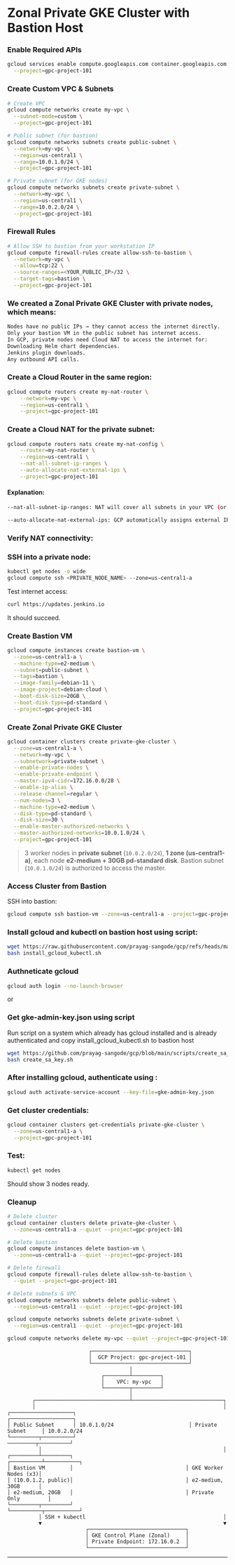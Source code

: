 # Zonal Private GKE Cluster with Bastion Host

### Enable Required APIs

```bash
gcloud services enable compute.googleapis.com container.googleapis.com \
  --project=gpc-project-101
```
### Create Custom VPC & Subnets

```bash
# Create VPC
gcloud compute networks create my-vpc \
  --subnet-mode=custom \
  --project=gpc-project-101

# Public subnet (for bastion)
gcloud compute networks subnets create public-subnet \
  --network=my-vpc \
  --region=us-central1 \
  --range=10.0.1.0/24 \
  --project=gpc-project-101

# Private subnet (for GKE nodes)
gcloud compute networks subnets create private-subnet \
  --network=my-vpc \
  --region=us-central1 \
  --range=10.0.2.0/24 \
  --project=gpc-project-101
```

### Firewall Rules

```bash
# Allow SSH to bastion from your workstation IP
gcloud compute firewall-rules create allow-ssh-to-bastion \
  --network=my-vpc \
  --allow=tcp:22 \
  --source-ranges=<YOUR_PUBLIC_IP>/32 \
  --target-tags=bastion \
  --project=gpc-project-101
```

### We created a Zonal Private GKE Cluster with private nodes, which means:

```bash
Nodes have no public IPs → they cannot access the internet directly.
Only your bastion VM in the public subnet has internet access.
In GCP, private nodes need Cloud NAT to access the internet for:
Downloading Helm chart dependencies.
Jenkins plugin downloads.
Any outbound API calls.
```

### Create a Cloud Router in the same region:

```bash
gcloud compute routers create my-nat-router \
    --network=my-vpc \
    --region=us-central1 \
    --project=gpc-project-101
```

### Create a Cloud NAT for the private subnet:

```bash
gcloud compute routers nats create my-nat-config \
    --router=my-nat-router \
    --region=us-central1 \
    --nat-all-subnet-ip-ranges \
    --auto-allocate-nat-external-ips \
    --project=gpc-project-101
```

#### Explanation:
```bash
--nat-all-subnet-ip-ranges: NAT will cover all subnets in your VPC (or you can specify private-subnet only).

--auto-allocate-nat-external-ips: GCP automatically assigns external IPs for NAT.
```

### Verify NAT connectivity:

### SSH into a private node:

```bash
kubectl get nodes -o wide
gcloud compute ssh <PRIVATE_NODE_NAME> --zone=us-central1-a
```

Test internet access:
```bash
curl https://updates.jenkins.io
```

It should succeed.

### Create Bastion VM

```bash
gcloud compute instances create bastion-vm \
  --zone=us-central1-a \
  --machine-type=e2-medium \
  --subnet=public-subnet \
  --tags=bastion \
  --image-family=debian-11 \
  --image-project=debian-cloud \
  --boot-disk-size=20GB \
  --boot-disk-type=pd-standard \
  --project=gpc-project-101
```

### Create Zonal Private GKE Cluster

```bash
gcloud container clusters create private-gke-cluster \
  --zone=us-central1-a \
  --network=my-vpc \
  --subnetwork=private-subnet \
  --enable-private-nodes \
  --enable-private-endpoint \
  --master-ipv4-cidr=172.16.0.0/28 \
  --enable-ip-alias \
  --release-channel=regular \
  --num-nodes=3 \
  --machine-type=e2-medium \
  --disk-type=pd-standard \
  --disk-size=30 \
  --enable-master-authorized-networks \
  --master-authorized-networks=10.0.1.0/24 \
  --project=gpc-project-101
```

> 3 worker nodes in **private subnet** (`10.0.2.0/24`), **1 zone (us-central1-a)**, each node **e2-medium + 30GB pd-standard disk**.
> Bastion subnet (`10.0.1.0/24`) is authorized to access the master.

### Access Cluster from Bastion

SSH into bastion:

```bash
gcloud compute ssh bastion-vm --zone=us-central1-a --project=gpc-project-101
```

### Install gcloud and kubectl on bastion host using script:

```bash
wget https://raw.githubusercontent.com/prayag-sangode/gcp/refs/heads/main/scripts/install_gcloud_kubectl.sh
bash install_gcloud_kubectl.sh
```
### Authneticate gcloud
```bash
gcloud auth login --no-launch-browser
```
or 

### Get gke-admin-key.json using script
Run script on a system which already has gcloud installed and is already authenticated and copy install_gcloud_kubectl.sh to bastion host

```bash
wget https://github.com/prayag-sangode/gcp/blob/main/scripts/create_sa_key.sh
bash create_sa_key.sh
```

### After installing gcloud, authenticate using :

```bash
gcloud auth activate-service-account --key-file=gke-admin-key.json
```

### Get cluster credentials:

```bash
gcloud container clusters get-credentials private-gke-cluster \
  --zone=us-central1-a \
  --project=gpc-project-101
```

### Test:

```bash
kubectl get nodes
```

Should show 3 nodes ready.


### Cleanup

```bash
# Delete cluster
gcloud container clusters delete private-gke-cluster \
  --zone=us-central1-a --quiet --project=gpc-project-101

# Delete bastion
gcloud compute instances delete bastion-vm \
  --zone=us-central1-a --quiet --project=gpc-project-101

# Delete firewall
gcloud compute firewall-rules delete allow-ssh-to-bastion \
  --quiet --project=gpc-project-101

# Delete subnets & VPC
gcloud compute networks subnets delete public-subnet \
  --region=us-central1 --quiet --project=gpc-project-101

gcloud compute networks subnets delete private-subnet \
  --region=us-central1 --quiet --project=gpc-project-101

gcloud compute networks delete my-vpc --quiet --project=gpc-project-101
```


```
                          ┌───────────────────────────────┐
                          │  GCP Project: gpc-project-101 │
                          └───────────────────────────────┘
                                       │
                              ┌────────┴─────────┐
                              │    VPC: my-vpc   │
                              └────────┬─────────┘
                                       │
        ┌──────────────────────────────┴─────────────────────────────┐
        │                                                            │
┌────────────────────┐                                    ┌────────────────────┐
│ Public Subnet      │ 10.0.1.0/24                        │ Private Subnet     │ 10.0.2.0/24
└─────────┬──────────┘                                     ─────────┬──────────┘
          │                                                          │
┌─────────┴─────────┐                                     ┌──────────┴───────────┐
│ Bastion VM        │                                    │ GKE Worker Nodes (x3)│
│ (10.0.1.2, public)│                                    │ e2-medium, 30GB      │
│ e2-medium, 20GB   │                                    │ Private Only         │
└─────────┬─────────┘                                     └──────────┬───────────┘
          │ SSH + kubectl                                            │
          ▼                                                          ▼
                         ┌───────────────────────────────┐
                         │ GKE Control Plane (Zonal)     │
                         │ Private Endpoint: 172.16.0.2  │
                         └───────────────────────────────┘
```

---

